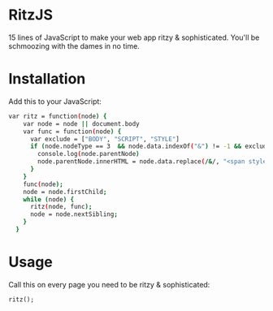RitzJS
======

15 lines of JavaScript to make your web app ritzy &amp; sophisticated. You'll be schmoozing with the dames in no time.

Installation
=====

Add this to your JavaScript:

```bash
var ritz = function(node) {
    var node = node || document.body
    var func = function(node) {
      var exclude = ["BODY", "SCRIPT", "STYLE"]
      if (node.nodeType == 3  && node.data.indexOf("&") != -1 && exclude.indexOf(node.nodeName) == -1) {
        console.log(node.parentNode)
        node.parentNode.innerHTML = node.data.replace(/&/, "<span style=\"font-family: Baskerville; font-style: italic; font-weight: 100;\">&</span>")
      }
    }
    func(node);
    node = node.firstChild;
    while (node) {
      ritz(node, func);
      node = node.nextSibling;
    }
  }
```

Usage
=====

Call this on every page you need to be ritzy & sophisticated:

`ritz();`
